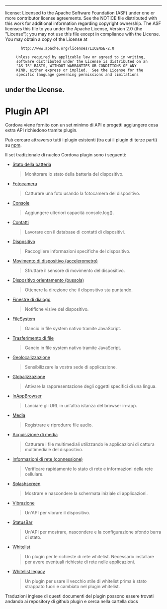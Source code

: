 * * *

license: Licensed to the Apache Software Foundation (ASF) under one or more contributor license agreements. See the NOTICE file distributed with this work for additional information regarding copyright ownership. The ASF licenses this file to you under the Apache License, Version 2.0 (the "License"); you may not use this file except in compliance with the License. You may obtain a copy of the License at

           http://www.apache.org/licenses/LICENSE-2.0
    
         Unless required by applicable law or agreed to in writing,
         software distributed under the License is distributed on an
         "AS IS" BASIS, WITHOUT WARRANTIES OR CONDITIONS OF ANY
         KIND, either express or implied.  See the License for the
         specific language governing permissions and limitations
    

## under the License.

# Plugin API

Cordova viene fornito con un set minimo di API e progetti aggiungere cosa extra API richiedono tramite plugin.

Può cercare attraverso tutti i plugin esistenti (tra cui il plugin di terze parti) su [npm][1].

 [1]: https://www.npmjs.com/search?q=ecosystem%3Acordova

Il set tradizionale di nucleo Cordova plugin sono i seguenti:

*   [Stato della batteria][2]
    
    > Monitorare lo stato della batteria del dispositivo.

*   [Fotocamera][3]
    
    > Catturare una foto usando la fotocamera del dispositivo.

*   [Console][4]
    
    > Aggiungere ulteriori capacità console.log().

*   [Contatti][5]
    
    > Lavorare con il database di contatti di dispositivi.

*   [Dispositivo][6]
    
    > Raccogliere informazioni specifiche del dispositivo.

*   [Movimento di dispositivo (accelerometro)][7]
    
    > Sfruttare il sensore di movimento del dispositivo.

*   [Dispositivo orientamento (bussola)][8]
    
    > Ottenere la direzione che il dispositivo sta puntando.

*   [Finestre di dialogo][9]
    
    > Notifiche visive del dispositivo.

*   [FileSystem][10]
    
    > Gancio in file system nativo tramite JavaScript.

*   [Trasferimento di file][11]
    
    > Gancio in file system nativo tramite JavaScript.

*   [Geolocalizzazione][12]
    
    > Sensibilizzare la vostra sede di applicazione.

*   [Globalizzazione][13]
    
    > Attivare la rappresentazione degli oggetti specifici di una lingua.

*   [InAppBrowser][14]
    
    > Lanciare gli URL in un'altra istanza del browser in-app.

*   [Media][15]
    
    > Registrare e riprodurre file audio.

*   [Acquisizione di media][16]
    
    > Catturare i file multimediali utilizzando le applicazioni di cattura multimediale del dispositivo.

*   [Informazioni di rete (connessione)][17]
    
    > Verificare rapidamente lo stato di rete e informazioni della rete cellulare.

*   [Splashscreen][18]
    
    > Mostrare e nascondere la schermata iniziale di applicazioni.

*   [Vibrazione][19]
    
    > Un'API per vibrare il dispositivo.

*   [StatusBar][20]
    
    > Un'API per mostrare, nascondere e la configurazione sfondo barra di stato.

*   [Whitelist][21]
    
    > Un plugin per le richieste di rete whitelist. Necessario installare per avere eventuali richieste di rete nelle applicazioni.

*   [Whitelist legacy][22]
    
    > Un plugin per usare il vecchio stile di whitelist prima è stato strappato fuori e cambiato nel plugin whitelist.

 [2]: https://www.npmjs.com/package/cordova-plugin-battery-status
 [3]: https://www.npmjs.com/package/cordova-plugin-camera
 [4]: https://www.npmjs.com/package/cordova-plugin-console
 [5]: https://www.npmjs.com/package/cordova-plugin-contacts
 [6]: https://www.npmjs.com/package/cordova-plugin-device
 [7]: https://www.npmjs.com/package/cordova-plugin-device-motion
 [8]: https://www.npmjs.com/package/cordova-plugin-device-orientation
 [9]: https://www.npmjs.com/package/cordova-plugin-dialogs
 [10]: https://www.npmjs.com/package/cordova-plugin-file
 [11]: https://www.npmjs.com/package/cordova-plugin-file-transfer
 [12]: https://www.npmjs.com/package/cordova-plugin-geolocation
 [13]: https://www.npmjs.com/package/cordova-plugin-globalization
 [14]: https://www.npmjs.com/package/cordova-plugin-inappbrowser
 [15]: https://www.npmjs.com/package/cordova-plugin-media
 [16]: https://www.npmjs.com/package/cordova-plugin-media-capture
 [17]: https://www.npmjs.com/package/cordova-plugin-network-information
 [18]: https://www.npmjs.com/package/cordova-plugin-splashscreen
 [19]: https://www.npmjs.com/package/cordova-plugin-vibration
 [20]: https://www.npmjs.com/package/cordova-plugin-statusbar
 [21]: https://www.npmjs.com/package/cordova-plugin-whitelist
 [22]: https://www.npmjs.com/package/cordova-plugin-legacy-whitelist

Traduzioni inglese di questi documenti del plugin possono essere trovati andando ai repository di github plugin e cerca nella cartella docs
